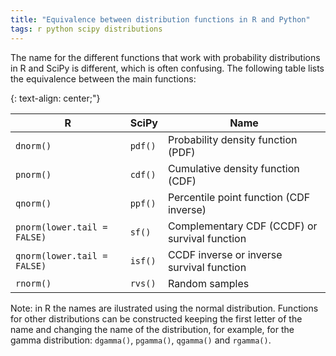 ```yaml
---
title: "Equivalence between distribution functions in R and Python"
tags: r python scipy distributions
---
```


The name for the different functions that work with probability distributions in R and SciPy is different, which is often confusing. The following table lists the equivalence between the main functions:

{: text-align: center;"}

| R                           | SciPy   | Name                                          |
|-----------------------------|---------|-----------------------------------------------|
| `dnorm()`                   | `pdf()` | Probability density function (PDF)            |
| `pnorm()`                   | `cdf()` | Cumulative density function (CDF)             |
| `qnorm()`                   | `ppf()` | Percentile point function (CDF inverse)       |
| `pnorm(lower.tail = FALSE)` | `sf()`  | Complementary CDF (CCDF) or survival function |
| `qnorm(lower.tail = FALSE)` | `isf()` | CCDF inverse or inverse survival function     |
| `rnorm()`                   | `rvs()` | Random samples                                |

Note: in R the names are ilustrated using the normal distribution. Functions for other distributions can be constructed keeping the first letter of the name and changing the name of the distribution, for example, for the gamma distribution: `dgamma()`, `pgamma()`, `qgamma()` and `rgamma()`.
